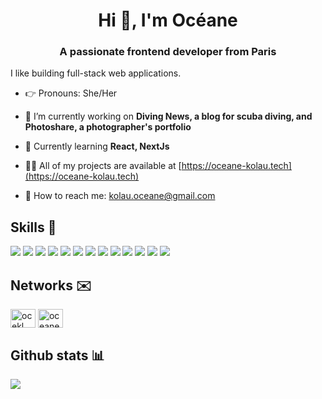 <h1 align="center">Hi 👋, I'm Océane</h1>
<h3 align="center">A passionate frontend developer from Paris</h3>
I like building full-stack web applications. 

- 👉 Pronouns: She/Her

- 🔭 I’m currently working on **Diving News, a blog for scuba diving, and Photoshare, a photographer's portfolio**

- 🌱 Currently learning **React, NextJs**

- 👩‍💻 All of my projects are available at [https://oceane-kolau.tech](https://oceane-kolau.tech)

- 📧 How to reach me: [kolau.oceane@gmail.com](mailto:kolau.oceane@gmail.com)

## Skills 🚀

![](https://img.shields.io/badge/HTML5-E34F26?style=for-the-badge&logo=html5&logoColor=white)
![](https://img.shields.io/badge/CSS3-1572B6?style=for-the-badge&logo=css3&logoColor=white)
![](https://img.shields.io/badge/PHP7-563D7C?style=for-the-badge&logo=php&logoColor=white)
![](https://img.shields.io/badge/JavaScript-F7DF1E?style=for-the-badge&logo=javascript&logoColor=black)
![](https://img.shields.io/badge/Symfony-4EA94B?style=for-the-badge&logo=symfony&logoColor=white)
![](https://img.shields.io/badge/Bootstrap-563D7C?style=for-the-badge&logo=bootstrap&logoColor=white)
![](https://img.shields.io/badge/React-20232A?style=for-the-badge&logo=react&logoColor=61DAFB)
![](https://img.shields.io/badge/Angular-DD0031?style=for-the-badge&logo=angular&logoColor=white)
![](https://img.shields.io/badge/Node.js-43853D?style=for-the-badge&logo=node.js&logoColor=white)
![](https://img.shields.io/badge/MySQL-1572B6?style=for-the-badge&logo=mysql&logoColor=white)
![](https://img.shields.io/badge/MongoDB-4EA94B?style=for-the-badge&logo=mongodb&logoColor=white)
![](https://img.shields.io/badge/Docker-007bff?style=for-the-badge&logo=docker&logoColor=white)
![](https://img.shields.io/badge/Next.js-892ce2?style=for-the-badge&logo=next.js&logoColor=white)


## Networks ✉️


<p align="left">
<a href="https://codepen.io/ocekl" target="blank"><img align="center" src="https://raw.githubusercontent.com/rahuldkjain/github-profile-readme-generator/master/src/images/icons/Social/codepen.svg" alt="ocekl" height="30" width="40" /></a>
<a href="https://linkedin.com/in/oceane kolau" target="blank"><img align="center" src="https://raw.githubusercontent.com/rahuldkjain/github-profile-readme-generator/master/src/images/icons/Social/linked-in-alt.svg" alt="oceane kolau" height="30" width="40" /></a>
</p>


## Github stats 📊

![](https://github-readme-stats.vercel.app/api?username=oceane-kolau&show_icons=true&bg_color=45,b101c2,007ade&title_color=fff&text_color=fff)
